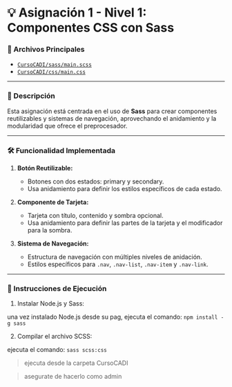 # 💡 Asignación 1 - Nivel 1: Componentes CSS con Sass

### 📂 Archivos Principales
- [`CursoCADI/sass/main.scss`](CursoCADI/sass/main.scss)
- [`CursoCADI/css/main.css`](CursoCADI/css/main.css)

---

### 💼 Descripción
Esta asignación está centrada en el uso de **Sass** para crear componentes reutilizables y sistemas de navegación, aprovechando el anidamiento y la modularidad que ofrece el preprocesador.

---

### 🛠️ Funcionalidad Implementada
1. **Botón Reutilizable:**
   - Botones con dos estados: primary y secondary.
   - Usa anidamiento para definir los estilos específicos de cada estado.

2. **Componente de Tarjeta:**
   - Tarjeta con título, contenido y sombra opcional.
   - Usa anidamiento para definir las partes de la tarjeta y el modificador para la sombra.

3. **Sistema de Navegación:**
   - Estructura de navegación con múltiples niveles de anidación.
   - Estilos específicos para `.nav`, `.nav-list`, `.nav-item` y `.nav-link`.

---

### 📝 Instrucciones de Ejecución
1. Instalar Node.js y Sass:

una vez instalado Node.js desde su pag, ejecuta el comando: `npm install -g sass`

2. Compilar el archivo SCSS:

ejecuta el comando: `sass scss:css`

>ejecuta desde la carpeta CursoCADI

>asegurate de hacerlo como admin
